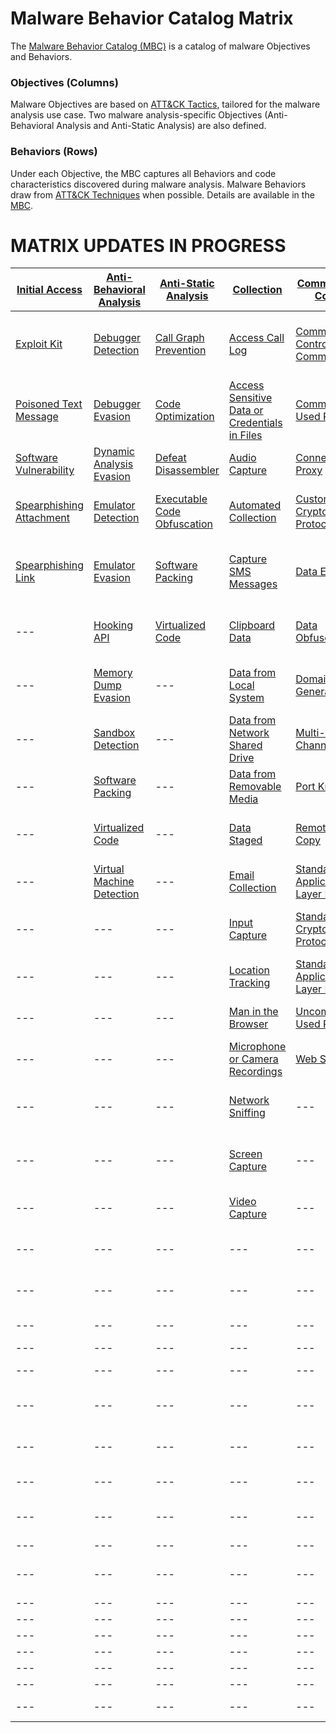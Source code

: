 # Malware Behavior Catalog Matrix #
The [Malware Behavior Catalog (MBC)](https://github.com/MAECProject/malware-behaviors) is a catalog of malware Objectives and Behaviors.

### Objectives (Columns) ###
Malware Objectives are based on [ATT&CK Tactics](https://attack.mitre.org/tactics/enterprise/), tailored for the malware analysis use case. Two malware analysis-specific Objectives (Anti-Behavioral Analysis and Anti-Static Analysis) are also defined. 

### Behaviors (Rows) ###
Under each Objective, the MBC captures all Behaviors and code characteristics discovered during malware analysis. Malware Behaviors draw from [ATT&CK Techniques](https://attack.mitre.org/techniques/enterprise/) when possible. Details are available in the [MBC](https://github.com/MAECProject/malware-behaviors).

# MATRIX UPDATES IN PROGRESS #

|[Initial Access](https://github.com/MAECProject/malware-behaviors/blob/master/initial-access/)|[Anti-Behavioral Analysis](https://github.com/MAECProject/malware-behaviors/blob/master/anti-behavioral-analysis/)|[Anti-Static Analysis](https://github.com/MAECProject/malware-behaviors/blob/master/anti-static-analysis/)|[Collection](https://github.com/MAECProject/malware-behaviors/blob/master/collection/)|[Command and Control](https://github.com/MAECProject/malware-behaviors/blob/master/command-and-control/)|[Credential Access](https://github.com/MAECProject/malware-behaviors/blob/master/credential-access/)|[Defense Evasion](https://github.com/MAECProject/malware-behaviors/blob/master/defense-evasion/)|[Discovery](https://github.com/MAECProject/malware-behaviors/blob/master/discovery/)|[Effects](https://github.com/MAECProject/malware-behaviors/blob/master/effects/)|[Execution](https://github.com/MAECProject/malware-behaviors/blob/master/execution/)|[Exfiltration](https://github.com/MAECProject/malware-behaviors/blob/master/execution/)|Lateral Movement|Persistence|Privilege Escalation|
|---------------------------------|------------------------|--------------------|----------|-------------------|-----------------|---------------|---------|-------|---------|------------|----------------|-----------|--------------------|
|[Exploit Kit](https://github.com/MAECProject/malware-behaviors/blob/master/initial-access/exploit-kit.md)|[Debugger Detection](https://github.com/MAECProject/malware-behaviors/blob/master/anti-behavioral-analysis/detect-debugger.md)|[Call Graph Prevention](https://github.com/MAECProject/malware-behaviors/blob/master/anti-static-analysis/call-graph-prevention.md)|[Access Call Log](https://github.com/MAECProject/malware-behaviors/blob/master/collection/access-call-log.md)|[Command and Control Communication](https://github.com/MAECProject/malware-behaviors/blob/master/command-and-control/command-control-comm.md)|[Access Sensitive Data or Credentials in Files](https://github.com/MAECProject/malware-behaviors/blob/master/collection/access-sensitive-data.md)|[Access Token Manipulation](https://github.com/MAECProject/malware-behaviors/blob/master/defense-evasion/access-token.md)|[Account Discovery](https://github.com/MAECProject/malware-behaviors/blob/master/discovery/account-discover.md)|[Compromise Data Integrity](https://github.com/MAECProject/malware-behaviors/blob/master/effects/compromise-data.md)|[AppleScript](https://github.com/MAECProject/malware-behaviors/blob/master/execution/applescript.md)|[Automated Exfiltration](https://github.com/MAECProject/malware-behaviors/blob/master/exfiltration/auto-exfiltrate.md)|[AppleScript](https://attack.mitre.org/wiki/Technique/T1155)|[*Modify Trusted Execution Environment*](https://attack.mitre.org/mobile/index.php/Technique/MOB-T1002)|[Application Shimming](https://attack.mitre.org/wiki/Technique/T1138)|
|[Poisoned Text Message](https://github.com/MAECProject/malware-behaviors/blob/master/initial-access/poison-text-msg.md)|[Debugger Evasion](https://github.com/MAECProject/malware-behaviors/blob/master/anti-behavioral-analysis/evade-debugger.md)|[Code Optimization](https://github.com/MAECProject/malware-behaviors/blob/master/anti-static-analysis/code-optimize.md)|[Access Sensitive Data or Credentials in Files](https://github.com/MAECProject/malware-behaviors/blob/master/collection/access-sensitive-data.md)|[Commonly Used Port](https://github.com/MAECProject/malware-behaviors/blob/master/command-and-control/common-port.md)|[Account Manipulation](https://github.com/MAECProject/malware-behaviors/blob/master/credential-access/acct-manipulate.md)|[Application Discovery](https://github.com/MAECProject/malware-behaviors/blob/master/discovery/app-discover.md)|[Analysis Tool Discovery](https://github.com/MAECProject/malware-behaviors/blob/master/discovery/analysis-tool-discover.md)|[Denial of Service](https://github.com/MAECProject/malware-behaviors/blob/master/effects/denial-of-service.md)|[Command-Line Interface](https://github.com/MAECProject/malware-behaviors/blob/master/execution/command-line.md)|[Data Compressed](https://github.com/MAECProject/malware-behaviors/blob/master/exfiltration/data-compress.md)|[Distributed Component Object Model](https://attack.mitre.org/wiki/Technique/T1175)|[.bash_profile and .bashrc](https://attack.mitre.org/wiki/Technique/T1156)|[Bypass User Account Control](https://attack.mitre.org/wiki/Technique/T1088)|
|[Software Vulnerability](https://github.com/MAECProject/malware-behaviors/blob/master/initial-access/software-vuln.md)|[Dynamic Analysis Evasion](https://github.com/MAECProject/malware-behaviors/blob/master/anti-behavioral-analysis/evade-dynamic-analysis.md)|[Defeat Disassembler](https://github.com/MAECProject/malware-behaviors/blob/master/anti-static-analysis/disassemble-prevent.md)|[Audio Capture](https://github.com/MAECProject/malware-behaviors/blob/master/collection/audio-capture.md)|[Connection Proxy](https://github.com/MAECProject/malware-behaviors/blob/master/command-and-control/connect-proxy.md)|[Capture SMS Messages](https://github.com/MAECProject/malware-behaviors/blob/master/collection/capture-sms.md)|[Binary Padding](https://github.com/MAECProject/malware-behaviors/blob/master/defense-evasion/binary-pad.md)|[Application Discovery](https://github.com/MAECProject/malware-behaviors/blob/master/discovery/app-discover.md)|[Destroy Data](https://github.com/MAECProject/malware-behaviors/blob/master/effects/destroy-data.md)|[Deobfuscate/Decode Files or Information](https://github.com/MAECProject/malware-behaviors/blob/master/execution/deobfuscate-files.md)|[Data Encrypted](https://github.com/MAECProject/malware-behaviors/blob/master/exfiltration/data-encrypt.md)|[Exploitation of Remote Services](https://attack.mitre.org/wiki/Technique/T1210)|[Application Shimming](https://attack.mitre.org/wiki/Technique/T1138)|[Exploitation for Privilege Escalation](https://attack.mitre.org/wiki/Technique/T1068)|
|[Spearphishing Attachment](https://github.com/MAECProject/malware-behaviors/blob/master/initial-access/spearphishing-attachment.md)|[Emulator Detection](https://github.com/MAECProject/malware-behaviors/blob/master/anti-behavioral-analysis/detect-emulator.md)|[Executable Code Obfuscation](https://github.com/MAECProject/malware-behaviors/blob/master/anti-static-analysis/exe-code-obfuscate.md)|[Automated Collection](https://github.com/MAECProject/malware-behaviors/blob/master/collection/auto-collect.md)|[Custom Cryptographic Protocol](https://github.com/MAECProject/malware-behaviors/blob/master/command-and-control/custom-crypto-protocol.md)|[Credential Dumping](https://github.com/MAECProject/malware-behaviors/blob/master/credential-access/credential-dump.md)|[BITS Jobs](https://github.com/MAECProject/malware-behaviors/blob/master/defense-evasion/bits-jobs.md)|[Application Window Discovery](https://github.com/MAECProject/malware-behaviors/blob/master/discovery/app-window-discover.md)|[Destroy Hardware](https://github.com/MAECProject/malware-behaviors/blob/master/effects/destroy-hardware.md)|[Dynamic Data Exchange](https://github.com/MAECProject/malware-behaviors/blob/master/execution/dynamic-data-ex.md)|[Exfiltration Over Alternative Protocol](https://github.com/MAECProject/malware-behaviors/blob/master/exfiltration/exfil-over-alternative-protocol.md)|[Pass the Hash](https://attack.mitre.org/wiki/Technique/T1075)|[BITS Jobs](https://attack.mitre.org/wiki/Technique/T1197)|[File System Permissions Weakness](https://attack.mitre.org/wiki/Technique/T1044)|
|[Spearphishing Link](https://github.com/MAECProject/malware-behaviors/blob/master/initial-access/spearphishing-link.md)|[Emulator Evasion](https://github.com/MAECProject/malware-behaviors/blob/master/anti-behavioral-analysis/evade-emulator.md)|[Software Packing](https://github.com/MAECProject/malware-behaviors/blob/master/anti-static-analysis/software-packing.md)|[Capture SMS Messages](https://github.com/MAECProject/malware-behaviors/blob/master/collection/capture-sms.md)|[Data Encoding](https://github.com/MAECProject/malware-behaviors/blob/master/command-and-control/data-encode.md)|[Credentials in Files](https://github.com/MAECProject/malware-behaviors/blob/master/credential-access/credentials-in-files.md)|[Boot Sector Modification](https://github.com/MAECProject/malware-behaviors/blob/master/defense-evasion/boot-sector-mod.md)|[Device Type Discovery](https://github.com/MAECProject/malware-behaviors/blob/master/discovery/device-type-discover.md)|[Encrypt Files for Ransom](https://github.com/MAECProject/malware-behaviors/blob/master/effects/encrypt-ransom.md)|[Execution through API](https://github.com/MAECProject/malware-behaviors/blob/master/defense-evasion/execution-via-api.md)|[Exfiltration Over Command and Control Channel](https://github.com/MAECProject/malware-behaviors/blob/master/exfiltration/exfil-over-c2-channel.md)|[Remote Desktop Protocol](https://attack.mitre.org/wiki/Technique/T1076)|[Boot Sector Modification](https://github.com/MAECProject/malware-behaviors/blob/master/defense-evasion/boot-sector-mod.md)|[Hooking](https://attack.mitre.org/wiki/Technique/T1179)|
|---|[Hooking API](https://github.com/MAECProject/malware-behaviors/blob/master/anti-behavioral-analysis/hooking-api.md)|[Virtualized Code](https://github.com/MAECProject/malware-behaviors/tree/master/anti-static-analysis/virtualized-code.md)|[Clipboard Data](https://github.com/MAECProject/malware-behaviors/blob/master/collection/clipboard-data.md)|[Data Obfuscation](https://github.com/MAECProject/malware-behaviors/blob/master/command-and-control/data-obfuscate.md)|[Hooking](https://github.com/MAECProject/malware-behaviors/blob/master/credential-access/hooking.md)|[Bypass User Account Control](https://github.com/MAECProject/malware-behaviors/blob/master/defense-evasion/bypass-user-acct-cntl.md)|[File and Directory Discovery](https://github.com/MAECProject/malware-behaviors/blob/master/discovery/file-and-directory-discover.md)|[Generate Fraudulent Advertising Revenue](https://github.com/MAECProject/malware-behaviors/blob/master/effects/generate-fraud-rev.md)|[Execution through Module Load](https://github.com/MAECProject/malware-behaviors/blob/master/defense-evasion/execution-via-module-load.md)|[Exfiltration Over Other Network Medium](https://github.com/MAECProject/malware-behaviors/blob/master/exfiltration/exfil-over-other-network-medium.md)|[Remote File Copy](https://attack.mitre.org/wiki/Technique/T1105)|[Change Default File Association](https://attack.mitre.org/wiki/Technique/T1042)|[Image File Execution Options Injection](https://attack.mitre.org/wiki/Technique/T1183)|
|---|[Memory Dump Evasion](https://github.com/MAECProject/malware-behaviors/blob/master/anti-behavioral-analysis/evade-memory-dump.md)|---|[Data from Local System](https://github.com/MAECProject/malware-behaviors/blob/master/collection/data-local-system.md)|[Domain Name Generation](https://github.com/MAECProject/malware-behaviors/blob/master/command-and-control/domain-name-generate.md)|[Input Capture](https://github.com/MAECProject/malware-behaviors/blob/master/collection/input-capture.md)|[Code Signing](https://github.com/MAECProject/malware-behaviors/blob/master/defense-evasion/code-signing.md)|[Local Network Configuration Discovery](https://github.com/MAECProject/malware-behaviors/blob/master/discovery/local-network-configuration-discover.md)|[Hijack System Resources](https://github.com/MAECProject/malware-behaviors/blob/master/effects/hijack-sys-resources.md)|[Exploitation for Client Execution](https://github.com/MAECProject/malware-behaviors/blob/master/defense-evasion/exploit-for-client-exe.md)|[Exfiltration Over Physical Medium](https://github.com/MAECProject/malware-behaviors/blob/master/exfiltration/exfil-over-physical-medium.md)|[Replication Through Removable Media](https://attack.mitre.org/wiki/Technique/T1091)|[&Component Firmware](https://collaborate.mitre.org/ema/index.php/Ema-1033)|[Launch Daemon](https://attack.mitre.org/wiki/Technique/T1160)|
|---|[Sandbox Detection](https://github.com/MAECProject/malware-behaviors/blob/master/anti-behavioral-analysis/detect-sandbox.md)|---|[Data from Network Shared Drive](https://github.com/MAECProject/malware-behaviors/blob/master/collection/data-network-share.md)|[Multi-Stage Channels](https://github.com/MAECProject/malware-behaviors/blob/master/command-and-control/multi-stage-channels.md)|[LLMNR/NBT-NS Poisoning](https://github.com/MAECProject/malware-behaviors/blob/master/credential-access/LLMNR-poison.md)|[Component Object Model Hijacking](https://github.com/MAECProject/malware-behaviors/blob/master/defense-evasion/component-hijack.md)|[Network Service Scanning](https://github.com/MAECProject/malware-behaviors/blob/master/discovery/network-service-scan.md)|[Manipulate Network Traffic](https://github.com/MAECProject/malware-behaviors/blob/master/effects/manipulate-network-traffic.md)|[Install Secondary Program](https://github.com/MAECProject/malware-behaviors/blob/master/defense-evasion/install-second-prog.md)|---|---|[Component Object Model Hijacking](https://attack.mitre.org/wiki/Technique/T1122)|[Process Injection](https://attack.mitre.org/wiki/Technique/T1055)|
|---|[Software Packing](https://github.com/MAECProject/malware-behaviors/blob/master/anti-static-analysis/software-packing.md)|---|[Data from Removable Media](https://github.com/MAECProject/malware-behaviors/blob/master/collection/data-removable-media.md)|[Port Knocking](https://github.com/MAECProject/malware-behaviors/blob/master/command-and-control/port-knocking.md)|[Private Keys](https://github.com/MAECProject/malware-behaviors/blob/master/credential-access/private-keys.md)|[DCShadow](https://github.com/MAECProject/malware-behaviors/blob/master/defense-evasion/dcshadow.md)|[Peripheral Device Discovery](https://github.com/MAECProject/malware-behaviors/blob/master/discovery/peripheral-device-discover.md)|[Remote Access](https://github.com/MAECProject/malware-behaviors/blob/master/execution/remote-access.md)|[Local Job Scheduling](https://github.com/MAECProject/malware-behaviors/blob/master/defense-evasion/local-job-sch.md)|---|---|[File System Permissions Weakness](https://attack.mitre.org/wiki/Technique/T1044)|[Scheduled Task](https://attack.mitre.org/wiki/Technique/T1053)|
|---|[Virtualized Code](https://github.com/MAECProject/malware-behaviors/blob/master/anti-static-analysis/virtualized-code.md)|---|[Data Staged](https://github.com/MAECProject/malware-behaviors/blob/master/collection/data-staged.md)|[Remote File Copy](https://github.com/MAECProject/malware-behaviors/blob/master/command-and-control/remote-file-copy.md)|[Replication Through Removable Media](https://github.com/MAECProject/malware-behaviors/blob/master/credential-access/replicate-remove-media.md)|[Deobfuscate/Decode Files or Information](https://github.com/MAECProject/malware-behaviors/blob/master/defense-evasion/deobfuscate-files.md)|[Process Discovery](https://github.com/MAECProject/malware-behaviors/blob/master/discovery/process-discover.md)|---|[Power Shell](https://github.com/MAECProject/malware-behaviors/blob/master/defense-evasion/power-shell.md)|---|---|[Hidden Files and Directories](https://attack.mitre.org/wiki/Technique/T1158)|[Setuid and Setgid](https://attack.mitre.org/wiki/Technique/T1166)|
|---|[Virtual Machine Detection](https://github.com/MAECProject/malware-behaviors/blob/master/anti-behavioral-analysis/detect-vm.md)|---|[Email Collection](https://github.com/MAECProject/malware-behaviors/blob/master/collection/email-collect.md)|[Standard Application Layer Protocol](https://github.com/MAECProject/malware-behaviors/blob/master/command-and-control/std-app-protocol.md)|---|[Disabling Security Tools](https://github.com/MAECProject/malware-behaviors/blob/master/defense-evasion/disable-security-tools.md)|[Query Registry](https://github.com/MAECProject/malware-behaviors/blob/master/discovery/query-registry.md)|---|[Prevent Concurrent Execution](https://github.com/MAECProject/malware-behaviors/blob/master/defense-evasion/prevent-concurrent-exe.md)|---|---|[Hooking](https://attack.mitre.org/wiki/Technique/T1179)|[Sudo](https://attack.mitre.org/wiki/Technique/T1169)|
|---|---|---|[Input Capture](https://github.com/MAECProject/malware-behaviors/blob/master/collection/input-capture.md)|[Standard Cryptographic Protocol](https://github.com/MAECProject/malware-behaviors/blob/master/command-and-control/std-crypto-protocol.md)|---|[Exploitations for Defense Evasion](https://github.com/MAECProject/malware-behaviors/blob/master/defense-evasion/exploit-for-defense.md)|[Remote System Discovery](https://github.com/MAECProject/malware-behaviors/blob/master/discovery/remote-sys-discover.md)|---|[Regsvr32](https://github.com/MAECProject/malware-behaviors/blob/master/defense-evasion/regsvr32.md)|---|---|[Image File Execution Options Injection](https://attack.mitre.org/wiki/Technique/T1183)|---|
|---|---|---|[Location Tracking](https://github.com/MAECProject/malware-behaviors/blob/master/collection/location-track.md)|[Standard Non-Application Layer Protocol](https://github.com/MAECProject/malware-behaviors/blob/master/command-and-control/std-non-app-protocol.md)|---|[File Deletion](https://github.com/MAECProject/malware-behaviors/blob/master/defense-evasion/file-deletion.md)|[Security Software Discovery](https://github.com/MAECProject/malware-behaviors/blob/master/discovery/security-sw-discover.md)|---|[Remote Access](https://github.com/MAECProject/malware-behaviors/blob/master/execution/remote-access.md)|---|---|[**+Install Secondary Program**](https://collaborate.mitre.org/ema/index.php/Ema-1138)|---|
|---|---|---|[Man in the Browser](https://github.com/MAECProject/malware-behaviors/blob/master/collection/man-in-browser.md)|[Uncommonly Used Port](https://github.com/MAECProject/malware-behaviors/blob/master/command-and-control/uncommon-port.md)|---|[File System Logical Offsets](https://github.com/MAECProject/malware-behaviors/blob/master/defense-evasion/file-sys-logical-offset.md)|[SMTP Connection Discovery](https://github.com/MAECProject/malware-behaviors/blob/master/discovery/smtp-connect-discover.md)|---|[Rundll32](https://github.com/MAECProject/malware-behaviors/blob/master/defense-evasion/rundll32.md)|---|---|[Kernel Modules and Extensions](https://attack.mitre.org/wiki/Technique/T1215)|---|
|---|---|---|[Microphone or Camera Recordings](https://github.com/MAECProject/malware-behaviors/blob/master/collection/micro-cam-capture.md)|[Web Service](https://github.com/MAECProject/malware-behaviors/blob/master/command-and-control/web-service.md)|---|[Hidden Files and Directories](https://github.com/MAECProject/malware-behaviors/blob/master/defense-evasion/hidden-files.md)|[System Information Discovery](https://github.com/MAECProject/malware-behaviors/blob/master/discovery/system-info-discover.md)|---|[Scheduled Task](https://github.com/MAECProject/malware-behaviors/blob/master/execution/scheduled-task.md)|---|---|[Launch Daemon](https://attack.mitre.org/wiki/Technique/T1160)|---|
|---|---|---|[Network Sniffing](https://github.com/MAECProject/malware-behaviors/blob/master/collection/network-sniff.md)|---|---|[HISTCONTROL](https://github.com/MAECProject/malware-behaviors/blob/master/defense-evasion/histcontrol.md)|[System Network Configuration Discovery](https://github.com/MAECProject/malware-behaviors/blob/master/discovery/system-network-config-discover.md)|---|[Scripting](https://github.com/MAECProject/malware-behaviors/blob/master/execution/scripting.md)|---|---|[Local Job Scheduling](https://attack.mitre.org/wiki/Technique/T1168)|---|
|---|---|---|[Screen Capture](https://github.com/MAECProject/malware-behaviors/blob/master/collection/screen-capture.md)|---|---|[Image File Execution Options Injection](https://github.com/MAECProject/malware-behaviors/blob/master/defense-evasion/image-file-exe-opt-inj.md)|[System Network Connections Discovery](https://github.com/MAECProject/malware-behaviors/blob/master/discovery/system-network-conn-discover.md)|---|[Send Email](https://github.com/MAECProject/malware-behaviors/blob/master/execution/send-email.md)|---|---|[**+Malicious Network Driver**](https://collaborate.mitre.org/ema/index.php/Ema-1029)|---|
|---|---|---|[Video Capture](https://github.com/MAECProject/malware-behaviors/blob/master/collection/video-capture.md)|---|---|[Indicator Blocking](https://github.com/MAECProject/malware-behaviors/blob/master/defense-evasion/indicator-blocking.md)|[System Owner/User Discovery](https://github.com/MAECProject/malware-behaviors/blob/master/discovery/system-owner-discover.md)|---|[Service Execution](https://github.com/MAECProject/malware-behaviors/blob/master/execution/service-exe.md)|---|---|[Modify Existing Service](https://attack.mitre.org/wiki/Technique/T1031)|---|
|---|---|---|---|---|---|[Indicator Removal on Host](https://github.com/MAECProject/malware-behaviors/blob/master/defense-evasion/indicator-remove-host.md)|[System Service Discovery](https://github.com/MAECProject/malware-behaviors/blob/master/discovery/system-service-discover.md)|---|[Suicide Exit](https://github.com/MAECProject/malware-behaviors/blob/master/execution/suicide-exit.md)|---|---|[New Service](https://attack.mitre.org/wiki/Technique/T1050)|---|
|---|---|---|---|---|---|[Indirect Command Execution](https://github.com/MAECProject/malware-behaviors/blob/master/defense-evasion/indirect-command.md)|[System Time Discovery](https://github.com/MAECProject/malware-behaviors/blob/master/discovery/system-time-discover.md)|---|[Windows Management Instrumentation](https://github.com/MAECProject/malware-behaviors/blob/master/execution/windows-mgt-inst.md)|---|---|[Office Application Startup](https://attack.mitre.org/wiki/Technique/T1137)|---|
|---|---|---|---|---|---|[Install Root Certificate](https://github.com/MAECProject/malware-behaviors/blob/master/defense-evasion/install-root-cert.md)|---|---|---|---|---|---|---|
|---|---|---|---|---|---|[Masquerading](https://github.com/MAECProject/malware-behaviors/blob/master/defense-evasion/masquerading.md)|---|---|---|---|---|[Port Knocking](https://attack.mitre.org/wiki/Technique/T1205)|---|
|---|---|---|---|---|---|[Modify Registry](https://github.com/MAECProject/malware-behaviors/blob/master/defense-evasion/modify-reg.md)|---|---|---|---|---|[**+Private API Exploitation**](https://collaborate.mitre.org/ema/index.php/Ema-1020)|---|
|---|---|---|---|---|---|[Modify Trusted Execution Environment](https://github.com/MAECProject/malware-behaviors/blob/master/defense-evasion/mod-trust-exe-environ.md)|---|---|---|---|---|[Redundant Access](https://attack.mitre.org/wiki/Technique/T1108)|---|
|---|---|---|---|---|---|[Obfuscated Files or Information](https://github.com/MAECProject/malware-behaviors/blob/master/defense-evasion/obfuscate-files.md)|---|---|---|---|---|[Registry Run Keys / Startup Folder](https://attack.mitre.org/wiki/Technique/T1060)|---|
|---|---|---|---|---|---|[Polymorphic Code](https://github.com/MAECProject/malware-behaviors/blob/master/defense-evasion/polymorphic-code.md)|---|---|---|---|---|[Scheduled Task](https://attack.mitre.org/wiki/Technique/T1053)|---|
|---|---|---|---|---|---|[Port Knocking](https://github.com/MAECProject/malware-behaviors/blob/master/command-and-control/port-knocking.md)|---|---|---|---|---|[**+Surreptitious Application Installation**](https://collaborate.mitre.org/ema/index.php/Ema-1022)|---|
|---|---|---|---|---|---|[Process Injection](https://github.com/MAECProject/malware-behaviors/blob/master/defense-evasion/process-inject.md)|---|---|---|---|---|---|---|
|---|---|---|---|---|---|[Redundant Access](https://github.com/MAECProject/malware-behaviors/blob/master/defense-evasion/redundant-access.md)|---|---|---|---|---|[**+Windows Shutdown Event**](https://collaborate.mitre.org/ema/index.php/Ema-1030)|---|
|---|---|---|---|---|---|[Regsvr32](https://github.com/MAECProject/malware-behaviors/blob/master/defense-evasion/regsvr32.md)|---|---|---|---|---|---|---|
|---|---|---|---|---|---|[Rootkit Behavior](https://github.com/MAECProject/malware-behaviors/blob/master/defense-evasion/rootkit-behavior.md)|---|---|---|---|---|---|---|
|---|---|---|---|---|---|[Scripting](https://github.com/MAECProject/malware-behaviors/blob/master/execution/scripting.md)|---|---|---|---|---|---|---|
|---|---|---|---|---|---|[Software Packing](https://github.com/MAECProject/malware-behaviors/blob/master/anti-static-analysis/software-packing.md)|---|---|---|---|---|---|---|
|---|---|---|---|---|---|[Timestomp](https://github.com/MAECProject/malware-behaviors/blob/master/defense-evasion/timestomp.md)|---|---|---|---|---|---|---|
|---|---|---|---|---|---|[Web Service](https://github.com/MAECProject/malware-behaviors/blob/master/command-and-control/web-service.md)|---|---|---|---|---|---|---|
|---|---|---|---|---|---|[Dynamic Analysis Evasion](https://github.com/MAECProject/malware-behaviors/tree/master/anti-behavioral-analysis/evade-dynamic-analysis.md)|---|---|---|---|---|---|---|
